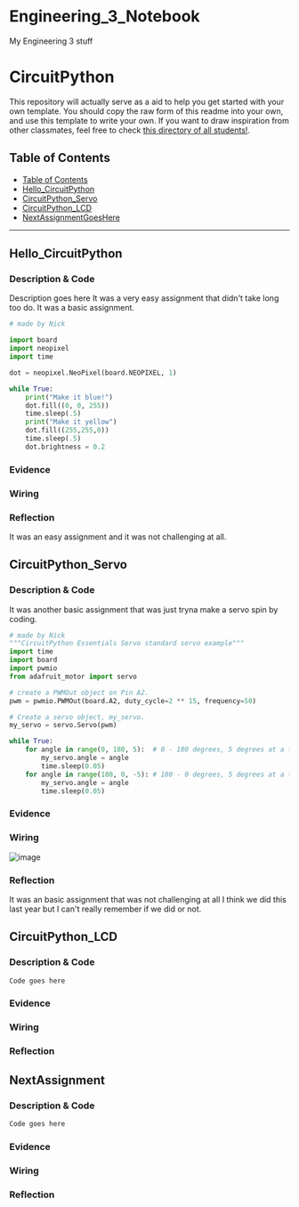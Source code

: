# Engineering_3_Notebook
My Engineering 3 stuff
# CircuitPython
This repository will actually serve as a aid to help you get started with your own template.  You should copy the raw form of this readme into your own, and use this template to write your own.  If you want to draw inspiration from other classmates, feel free to check [this directory of all students!](https://github.com/chssigma/Class_Accounts).
## Table of Contents
* [Table of Contents](#TableOfContents)
* [Hello_CircuitPython](#Hello_CircuitPython)
* [CircuitPython_Servo](#CircuitPython_Servo)
* [CircuitPython_LCD](#CircuitPython_LCD)
* [NextAssignmentGoesHere](#NextAssignment)
---

## Hello_CircuitPython

### Description & Code
Description goes here
It was a very easy assignment that didn't take long too do. It was a basic assignment.
```python
# made by Nick

import board
import neopixel
import time

dot = neopixel.NeoPixel(board.NEOPIXEL, 1)

while True:
    print("Make it blue!")
    dot.fill((0, 0, 255))
    time.sleep(.5)
    print("Make it yellow")
    dot.fill((255,255,0))
    time.sleep(.5)
    dot.brightness = 0.2

```


### Evidence
### Wiring

### Reflection
It was an easy assignment and it was not challenging at all.




## CircuitPython_Servo

### Description & Code
It was another basic assignment that was just tryna make a servo spin by coding.
```python
# made by Nick
"""CircuitPython Essentials Servo standard servo example"""
import time
import board
import pwmio
from adafruit_motor import servo

# create a PWMOut object on Pin A2.
pwm = pwmio.PWMOut(board.A2, duty_cycle=2 ** 15, frequency=50)

# Create a servo object, my_servo.
my_servo = servo.Servo(pwm)

while True:
    for angle in range(0, 180, 5):  # 0 - 180 degrees, 5 degrees at a time.
        my_servo.angle = angle
        time.sleep(0.05)
    for angle in range(180, 0, -5): # 180 - 0 degrees, 5 degrees at a time.
        my_servo.angle = angle
        time.sleep(0.05)

```

### Evidence

### Wiring
![image](https://cdn-learn.adafruit.com/assets/assets/000/053/104/medium640/circuitpython_MetroM4ExpressServo_bb.jpg?1524167660)

### Reflection
It was an basic assignment that was not challenging at all I think we did this last year but I can't really remember if we did or not.



## CircuitPython_LCD

### Description & Code

```python
Code goes here

```

### Evidence

### Wiring

### Reflection





## NextAssignment

### Description & Code

```python
Code goes here

```

### Evidence

### Wiring

### Reflection
